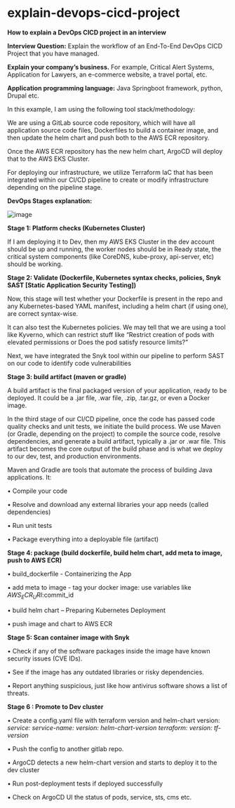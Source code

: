 # explain-devops-cicd-project
**How to explain a DevOps CICD project in an interview**

**Interview Question:** Explain the workflow of an End-To-End DevOps CICD Project that you have managed.

**Explain your company’s business.** For example, Critical Alert Systems, Application for Lawyers, an e-commerce website, a travel portal, etc.

**Application programming language:** Java Springboot framework, python, Drupal etc.

In this example, I am using the following tool stack/methodology:

We are using a GitLab source code repository, which will have all application source code files, Dockerfiles to build a container image, and then update the helm chart and push both to the AWS ECR repository.

Once the AWS ECR repository has the new helm chart, ArgoCD will deploy that to the AWS EKS Cluster.

For deploying our infrastructure, we utilize Terraform IaC that has been integrated within our CI/CD pipeline to create or modify infrastructure depending on the pipeline stage.

**DevOps Stages explanation:**

![image](https://github.com/user-attachments/assets/beba5356-36cf-4fa6-8944-f6a72f7d269d)


**Stage 1: Platform checks (Kubernetes Cluster)**

If I am deploying it to Dev, then my AWS EKS Cluster in the dev account should be up and running, the worker nodes should be in Ready state, the critical system components (like CoreDNS, kube-proxy, api-server, etc) should be working.

**Stage 2: Validate (Dockerfile, Kubernetes syntax checks, policies, Snyk SAST [Static Application Security Testing])**

Now, this stage will test whether your Dockerfile is present in the repo and any Kubernetes-based YAML manifest, including a helm chart (if using one), are correct syntax-wise. 

It can also test the Kubernetes policies. We may tell that we are using a tool like Kyverno, which can restrict stuff like “Restrict creation of pods with elevated permissions or Does the pod satisfy resource limits?”

Next, we have integrated the Snyk tool within our pipeline to perform SAST on our code to identify code vulnerabilities

**Stage 3: build artifact (maven or gradle)**

A build artifact is the final packaged version of your application, ready to be deployed. It could be a .jar file, .war file, .zip, .tar.gz, or even a Docker image.

In the third stage of our CI/CD pipeline, once the code has passed code quality checks and unit tests, we initiate the build process. We use Maven (or Gradle, depending on the project) to compile the source code, resolve dependencies, and generate a build artifact, typically a .jar or .war file. This artifact becomes the core output of the build phase and is what we deploy to our dev, test, and production environments.

Maven and Gradle are tools that automate the process of building Java applications. It:

•	Compile your code

•	Resolve and download any external libraries your app needs (called dependencies)

•	Run unit tests

•	Package everything into a deployable file (artifact)

**Stage 4: package (build dockerfile, build helm chart, add meta to image, push to AWS ECR)**

•	build_dockerfile - Containerizing the App

•	add meta to image - tag your docker image: use variables like $AWS_ECR_URI:$commit_id

•	build helm chart – Preparing Kubernetes Deployment

•	push image and chart to AWS ECR

**Stage 5: Scan container image with Snyk**

•	Check if any of the software packages inside the image have known security issues (CVE IDs).

•	See if the image has any outdated libraries or risky dependencies.

•	Report anything suspicious, just like how antivirus software shows a list of threats.

**Stage 6 : Promote to Dev cluster**

•	Create a config.yaml file with terraform version and helm-chart version:
_service:
  service-name:
     version: helm-chart-version
terraform:
     version: tf-version_

•	Push the config to another gitlab repo.

•	ArgoCD detects a new helm-chart version and starts to deploy it to the dev cluster

•	Run post-deployment tests if deployed successfully

•	Check on ArgoCD UI the status of pods, service, sts, cms etc.



